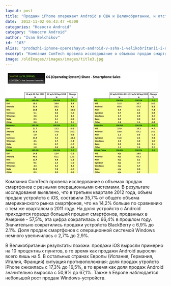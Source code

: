 ```yaml
---
layout: post
title: "Продажи iPhone опережают Android в США и Великобритании, и отстают в остальных странах Европы"
date:  2012-11-02 06:43:47 +0300
categories: "Новости Android"
category: "Новости Android"
author: "Ivan Belchikov"
id: "103"
alias: "prodazhi-iphone-operezhayut-android-v-ssha-i-velikobritanii-i-otstayut-v-ostalnykh-stranakh-evropy"
excerpt: "Компания ComTech провела исследование о объемах продаж смартфонов с разными операционными системами. В результате исследования выявлено, что в третьем квартале 2012 года, объем продаж устройств с iOS, составили 35,7% от общего объема американского рынка смартфонов, что на 14,2% больше по сравнению с тем же кварталом в 2011 году. На долю устройств с Android приходится гораздо больший процент смартфонов, проданных в Америке - 57,5%, эта цифра сократилась с 66,4% в прошлом году. Значительно сократились продажи устройств BlackBerry с 6,9% до 2.1%. Доля"
image: /oldImages//images/images/title3.jpg
---
```

<a href="#" rel="nofollow" ><img  src="/oldImages/images/images/title3.jpg" border="0" alt="" ></a>

Компания ComTech провела исследование о объемах продаж смартфонов с разными операционными системами. В результате исследования выявлено, что в третьем квартале 2012 года, объем продаж устройств с iOS, составили 35,7% от общего объема американского рынка смартфонов, что на 14,2% больше по сравнению с тем же кварталом в 2011 году. На долю устройств с Android приходится гораздо больший процент смартфонов, проданных в Америке - 57,5%, эта цифра сократилась с 66,4% в прошлом году. Значительно сократились продажи устройств BlackBerry с 6,9% до 2.1%. Доля продаж смартфонов с операционной системой Windows немного увеличилась с 2,7% до 2,9%.

В Великобритании результаты похожи: продажи iOS выросли примерно на 10 процентных пунктов, в то время как продажи Android выросли всего лишь на 5. В остальных странах Европы (Испания, Германия, Италия, Франция) ситуация противоположная: доля продаж утройств iPhone снизилась с 17,3% до 16,5%, в то время как доля продаж Android значительно выросла с 50,9% до 67,1%. Также в Европе наблюдается небольшой рост продаж Windows-устройств.



